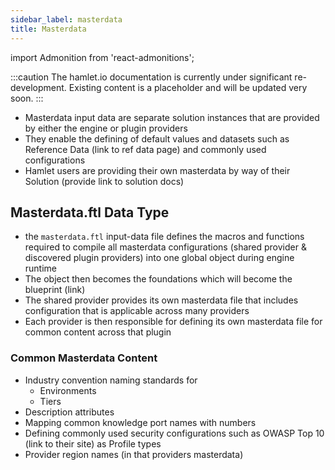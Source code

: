 ```yaml
---
sidebar_label: masterdata
title: Masterdata
---
```

import Admonition from 'react-admonitions';

:::caution
The hamlet.io documentation is currently under significant re-development. Existing content is a placeholder and will be updated very soon.
:::

* Masterdata input data are separate solution instances that are provided by either the engine or plugin providers
* They enable the defining of default values and datasets such as Reference Data (link to ref data page)  and commonly used configurations
* Hamlet users are providing their own masterdata by way of their Solution (provide link to solution docs)

## Masterdata.ftl Data Type

* the `masterdata.ftl` input-data file defines the macros and functions required to compile all masterdata configurations (shared provider & discovered plugin providers) into one global object during engine runtime
* The object then becomes the foundations which will become the blueprint (link)
* The shared provider provides its own masterdata file that includes configuration that is applicable across many providers
* Each provider is then responsible for defining its own masterdata file for common content across that plugin

### Common Masterdata Content

* Industry convention naming standards for
  * Environments
  * Tiers
* Description attributes
* Mapping common knowledge port names with numbers
* Defining commonly used security configurations such as OWASP Top 10 (link to their site) as Profile types
* Provider region names (in that providers masterdata)
